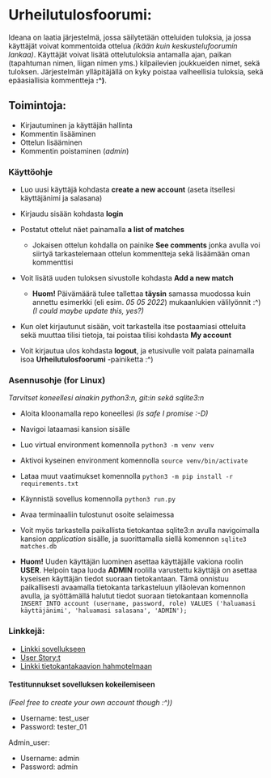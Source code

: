 # Urheilutulosfoorumi: #
Ideana on laatia järjestelmä, jossa säilytetään otteluiden tuloksia, ja jossa käyttäjät voivat
kommentoida ottelua *(ikään kuin keskustelufoorumin lankaa)*. Käyttäjät voivat lisätä ottelutuloksia
antamalla ajan, paikan (tapahtuman nimen, liigan nimen yms.) kilpailevien joukkueiden nimet, sekä tuloksen. Järjestelmän ylläpitäjällä on kyky poistaa valheellisia tuloksia, sekä epäasiallisia kommentteja **:^)**.

## Toimintoja: ##
* Kirjautuminen ja käyttäjän hallinta
* Kommentin lisääminen
* Ottelun lisääminen
* Kommentin poistaminen (*admin*)

### Käyttöohje ###
* Luo uusi käyttäjä kohdasta **create a new account** (aseta itsellesi käyttäjänimi ja salasana)

* Kirjaudu sisään kohdasta **login**

* Postatut ottelut näet painamalla **a list of matches**
  * Jokaisen ottelun kohdalla on painike **See comments** jonka avulla voi siirtyä tarkastelemaan ottelun kommentteja sekä lisäämään oman kommenttisi

* Voit lisätä uuden tuloksen sivustolle kohdasta **Add a new match**
  * **Huom!** Päivämäärä tulee tallettaa **täysin** samassa muodossa kuin annettu esimerkki (eli esim. *05 05 2022*) mukaanlukien välilyönnit :^) *(I could maybe update this, yes?)*
  
* Kun olet kirjautunut sisään, voit tarkastella itse postaamiasi otteluita sekä muuttaa tilisi tietoja, tai poistaa tilisi kohdasta **My account**

* Voit kirjautua ulos kohdasta **logout**, ja etusivulle voit palata painamalla isoa **Urheilutulosfoorumi** -painiketta :^)

### Asennusohje (for Linux) ###
*Tarvitset koneellesi ainakin python3:n, git:in sekä sqlite3:n*
* Aloita kloonamalla repo koneellesi *(is safe I promise :-D)*
* Navigoi lataamasi kansion sisälle
* Luo virtual environment komennolla `python3 -m venv venv`
* Aktivoi kyseinen environment komennolla `source venv/bin/activate`
* Lataa muut vaatimukset komennolla `python3 -m pip install -r requirements.txt`
* Käynnistä sovellus komennolla `python3 run.py`
* Avaa terminaaliin tulostunut osoite selaimessa
* Voit myös tarkastella paikallista tietokantaa sqlite3:n avulla navigoimalla kansion *application* sisälle, ja suorittamalla siellä komennon `sqlite3 matches.db`

* **Huom!** Uuden käyttäjän luominen asettaa käyttäjälle vakiona roolin **USER**. Helpoin tapa luoda **ADMIN** roolilla varustettu käyttäjä on asettaa kyseisen käyttäjän tiedot suoraan tietokantaan. Tämä onnistuu paikallisesti avaamalla tietokanta tarkasteluun ylläolevan komennon avulla, ja syöttämällä halutut tiedot suoraan tietokantaan komennolla `INSERT INTO account (username, password, role) VALUES ('haluamasi käyttäjänimi', 'haluamasi salasana', 'ADMIN');`

### Linkkejä: ###
* [Linkki sovellukseen](https://urheilutulosfoorumi.herokuapp.com/ "urheilutulosfoorumi")
* [User Story:t](https://github.com/AlaNeponen/Urheilutulosfoorumi/blob/master/documentation/UserStories.md)
* [Linkki tietokantakaavion hahmotelmaan](https://github.com/AlaNeponen/Urheilutulosfoorumi/blob/master/documentation/Tietokantakaavio.jpg)

#### Testitunnukset sovelluksen kokeilemiseen ####
*(Feel free to create your own account though :^))*

* Username: test_user
* Password: tester_01

Admin_user: 
  * Username: admin
  * Password: admin
